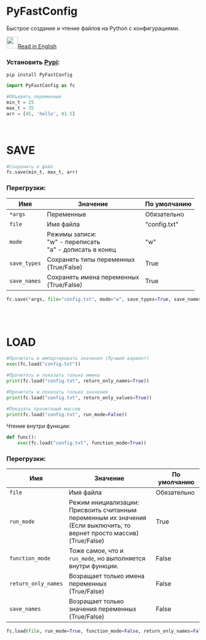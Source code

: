 # PyFastConfig
Быстрое создание и чтение файлов на Python с конфигурациями.

<a href="README.md"><img src="https://emojio.ru/images/twitter-64/1f1fa-1f1f8.png" width="30" height="30"></img>Read in English</a>

### Установить <a href="https://pypi.org/project/PyFastConfig/">Pypi</a>:
```
pip install PyFastConfig
```

```Python
import PyFastConfig as fc

#Объявить переменные
min_t = 25
max_t = 35
arr = [45, 'hello', 81.5]
```
</br>

# SAVE
```Python
#Сохранить в файл
fc.save(min_t, max_t, arr)
```

### Перегрузки: </br>

<table>
  <thead>
  <tr>       <th align="center">Имя</th>       <th align="center">Значение</th>       <th align="center">По умолчанию</th></tr>
  </thead>
  
  <tr><td>   <code>*args</code></td>           <td>Переменные</td>                                                       <td>Обязательно</td></tr>
  <tr><td>   <code>file</code></td>            <td>Имя файла</td>                                                        <td>"config.txt"</td></tr>
  <tr><td>   <code>mode</code></td>            <td>Режимы записи:<br/>"w" - переписать<br/>"a" - дописать в конец</td>   <td>"w"</td></tr>
  <tr><td>   <code>save_types</code></td>      <td>Сохранять типы переменных<br/>(True/False)</td>                       <td>True</td></tr>
  <tr><td>   <code>save_names</code></td>      <td>Сохранять имена переменных<br/>(True/False)</td>                      <td>True</td></tr>
</table>

```Python
fc.save(*args, file="config.txt", mode="w", save_types=True, save_names=True)
```

</br></br>

# LOAD
```Python
#Прочитать и импортировать значения (Лучший вариант)
exec(fc.load("config.txt"))

#Прочитать и показать только имена
print(fc.load("config.txt", return_only_names=True))

#Прочитать и показать только значения
print(fc.load("config.txt", return_only_values=True))

#Показать прочитаный массив
print(fc.load("config.txt", run_mode=False))
```
Чтение внутри функции:
```Python
def func():
    exec(fc.load("config.txt", function_mode=True))
```

### Перегрузки: </br>

<table>
  <thead>
  <tr>       <th align="center">Имя</th>             <th align="center">Значение</th>                                      <th align="center">По умолчанию</th></tr>
  </thead>
  
  <tr><td>   <code>file</code></td>                  <td>Имя файла</td>                                                    <td>Обязательно</td></tr>
  <tr><td>   <code>run_mode</code></td>              <td>Режим инициализации:<br/>Присвоить считанным переменным их значения<br/>(Если выключить, то вернет просто массив)<br/>(True/False)</td>   <td>True</td></tr>
  <tr><td>   <code>function_mode</code></td>    <td>Тоже самое, что и <code>run_mode</code>, но выполняется внутри функции.</td>   <td>False</td></tr>
  <tr><td>   <code>return_only_names</code></td>     <td>Возращает только имена переменных<br/>(True/False)</td>           <td>False</td></tr>
  <tr><td>   <code>save_names</code></td>            <td>Возращает только значения переменных<br/>(True/False)</td>        <td>False</td></tr>
</table>


```Python
fc.load(file, run_mode=True, function_mode=False, return_only_names=False, return_only_values=False)
```
